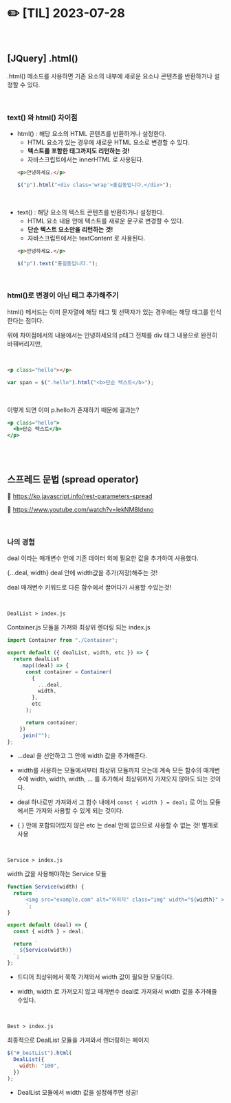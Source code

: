 # ✏️ [TIL] 2023-07-28

<br>

## [JQuery] .html()

.html() 메소드를 사용하면 기존 요소의 내부에 새로운 요소나 콘텐츠를 반환하거나 설정할 수 있다.

<br>

### **text() 와 html() 차이점**

- html() : 해당 요소의 HTML 콘텐츠를 반환하거나 설정한다.
  - HTML 요소가 있는 경우에 새로운 HTML 요소로 변경할 수 있다.
  - **텍스트를 포함한 태그까지도 리턴하는 것!**
  - 자바스크립트에서는 innerHTML 로 사용된다.
  ```html
  <p>안녕하세요.</p>
  ```
  ```jsx
  $("p").html("<div class='wrap'>홍길동입니다.</div>");
  ```

<br>

- text() : 해당 요소의 텍스트 콘텐츠를 반환하거나 설정한다.
  - HTML 요소 내용 안에 텍스트를 새로운 문구로 변경할 수 있다.
  - **단순 텍스트 요소만을 리턴하는 것!**
  - 자바스크립트에서는 textContent 로 사용된다.
  ```html
  <p>안녕하세요.</p>
  ```
  ```jsx
  $("p").text("홍길동입니다.");
  ```

<br>

### html()로 변경이 아닌 태그 추가해주기

html() 메서드는 이미 문자열에 해당 태그 및 선택자가 있는 경우에는 해당 태그를 인식한다는 점이다.

위에 차이점에서의 내용에서는 안녕하세요의 p태그 전체를 div 태그 내용으로 완전히 바꿔버리지만,

<br>

```html
<p class="hello"></p>
```

```jsx
var span = $(".hello").html("<b>단순 텍스트</b>");
```

<br>

이렇게 되면 이미 p.hello가 존재하기 때문에 결과는?

```jsx
<p class="hello">
  <b>단순 텍스트</b>
</p>
```

<br>
<br>

## 스프레드 문법 (spread operator)

🔗 https://ko.javascript.info/rest-parameters-spread

🔗 https://www.youtube.com/watch?v=lekNM8ldxno

<br>

### 나의 경험

deal 이라는 매개변수 안에 기존 데이터 외에 필요한 값을 추가하여 사용했다.

{…deal, width} deal 안에 width값을 추가(저장)해주는 것!

deal 매개변수 키워드로 다른 함수에서 끌어다가 사용할 수있는것!

<br>

`DealList > index.js`

Container.js 모듈을 가져와 최상위 렌더링 되는 index.js

```jsx
import Container from "./Container";

export default ({ dealList, width, etc }) => {
  return dealList
    .map((deal) => {
      const container = Container(
        {
          ...deal,
          width,
        },
        etc
      );

      return container;
    })
    .join("");
};
```

- …deal 을 선언하고 그 안에 width 값을 추가해준다.

- width를 사용하는 모듈에서부터 최상위 모듈까지 오는데 계속 모든 함수의 매개변수에 width, width, width, … 를 추가해서 최상위까지 가져오지 않아도 되는 것이다.

- deal 하나로만 가져와서 그 함수 내에서 `const { width } = deal;` 로 어느 모듈에서든 가져와 사용할 수 있게 되는 것이다.

- { } 안에 포함되어있지 않은 etc 는 deal 안에 없으므로 사용할 수 없는 것! 별개로 사용

<br>

`Service > index.js`

width 값을 사용해야하는 Service 모듈

```jsx
function Service(width) {
  return `
      <img src="example.com" alt="이미지" class="img" width="${width}" >
      `;
}

export default (deal) => {
  const { width } = deal;

  return `
    ${Service(width)}
  `;
};
```

- 드디어 최상위에서 쭉쭉 가져와서 width 값이 필요한 모듈이다.

- width, width 로 가져오지 않고 매개변수 deal로 가져와서 width 값을 추가해줄 수있다.

<br>

`Best > index.js`

최종적으로 DealList 모듈을 가져와서 렌더링하는 페이지

```jsx
$("#_bestList").html(
  DealList({
    width: "100",
  })
);
```

- DealList 모듈에서 width 값을 설정해주면 성공!
